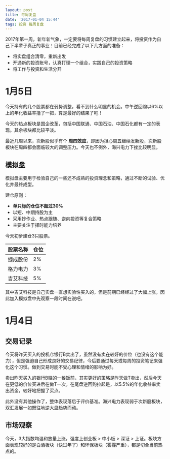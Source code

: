 ```yaml
---
layout: post
title: 每周复盘
date: '2017-01-04 15:44'
tags: 投资 每周复盘
---
```


2017年第一周，新年新气象，一定要将每周复盘的习惯建立起来，将投资作为自己下半辈子真正的事业！目前已经完成了以下几方面的准备：

- 将实盘组合清零，重新出发
- 开通新的投资账号，认真打理一个组合，实践自己的投资策略
- 将工作与投资和生活分开

# 1月5日

今天持有的几个股票都在弱势调整，看不到什么明显的机会。中午逆回购以6%以上的年化收益率撸了一把，算是最好的结果了吧！

今天的热点板块是国企改革，包括中国联通、中国石油、中国石化都有一定的表现。其余板块都比较平淡。

最近几周以来，次新股似乎有个 **周四效应**，即因为担心周五继续发新股，次新股板块在周四都会面临较大的调整压力。今天也不例外，海兴电力下挫比较明显。

## 模拟盘

模拟盘主要用于检验自己的一些还不成熟的投资理念和策略，通过不断的试验、优化并最终成型。

建仓原则：

- **单只标的仓位不超过30%**
- 以短、中期持股为主
- 采用抄作业、热点跟随、逆向投资等复合策略
- 主要关注于择时能力培养

今天初步建仓3只股票。

| 股票名称 | 仓位  |
| :--- | :-- |
| 捷成股份 | 2%  |
| 格力电力 | 3%  |
| 吉艾科技 | 5%  |

其中吉艾科技是自己实盘一直想实验性买入的，但是前期已经经过了大幅上涨，因此加入模拟盘中先观察一段时间在说吧。

# 1月4日

## 交易记录

今天将昨天买入的投机仓银行B卖出了，虽然没有卖在较好的价位（也没有这个能力），但是强迫自己形成良好的交易纪律，今后要通过每天或每周的投资笔记来强化这个习惯。做到交易时能不受心理和情绪的影响为好。

卖出昨天买入的银行B赚的一餐饭前，其实更好的策略是昨天做T卖出，然后今天在更低的价位买进后在做T一次。在尾盘逆回购拉起是，以5.5%的年化收益率卖出资金，较好地把握了买点。

此外没有其他操作了，整体表现落后于评价基准。海兴电力表现弱于次新股板块，双汇发展一如既往地逆大盘趋势而动。

## 市场观察

今天，3大指数均温和放量上涨，强度上创业板 > 中小板 > 深证 > 上证。板块方面表现较好的是白酒板块（快过年了）和环保板块（雾霾严重），都是切合当前热点的。
